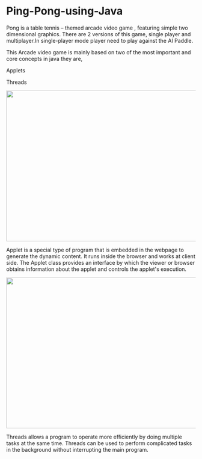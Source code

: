 # Ping-Pong-using-Java

Pong is a table tennis – themed arcade video game , featuring simple two dimensional graphics.
There are 2 versions of this game, single player and multiplayer.In single-player mode player need to play against the AI Paddle. 

This Arcade video game is mainly based on two of the most important and core concepts in java they are,

Applets

Threads

<img src="https://user-images.githubusercontent.com/82076985/135559951-9e2085d7-9560-41d6-8a56-f670db35fa57.png" width="700" height="400">

Applet is a special type of program that is embedded in the webpage to generate the dynamic content. It runs inside the browser and works at client side.
The Applet class provides an interface by which the viewer or browser obtains information about the applet and controls the applet's execution.

<img src="https://user-images.githubusercontent.com/82076985/135572723-635edf21-4142-49ea-9af2-a579de673dfb.png" width="700" height="400">

Threads allows a program to operate more efficiently by doing multiple tasks at the same time.
Threads can be used to perform complicated tasks in the background without interrupting the main program.
